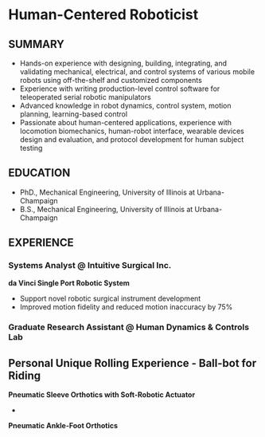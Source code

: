 # Human-Centered Roboticist

## SUMMARY

- Hands-on experience with designing, building, integrating, and validating mechanical, electrical, and control systems of various mobile robots using off-the-shelf and customized components
- Experience with writing production-level control software for teleoperated serial robotic manipulators
- Advanced knowledge in robot dynamics, control system, motion planning, learning-based control
- Passionate about human-centered applications, experience with locomotion biomechanics, human-robot interface, wearable devices design and evaluation, and protocol development for human subject testing


## EDUCATION

- PhD., Mechanical Engineering, University of Illinois at Urbana-Champaign
- B.S., Mechanical Engineering, University of Illinois at Urbana-Champaign 


## EXPERIENCE

### Systems Analyst @ Intuitive Surgical Inc.

**da Vinci Single Port Robotic System**

- Support novel robotic surgical instrument development
- Improved motion fidelity and reduced motion inaccuracy by 75%

### Graduate Research Assistant @ Human Dynamics & Controls Lab

**Personal Unique Rolling Experience - Ball-bot for Riding**
-

**Pneumatic Sleeve Orthotics with Soft-Robotic Actuator**

- 

**Pneumatic Ankle-Foot Orthotics**


